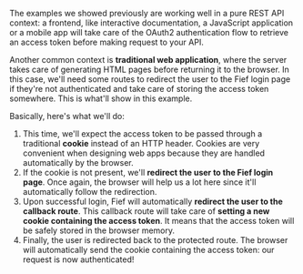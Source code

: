 The examples we showed previously are working well in a pure REST API context: a frontend, like interactive documentation, a JavaScript application or a mobile app will take care of the OAuth2 authentication flow to retrieve an access token before making request to your API.

Another common context is **traditional web application**, where the server takes care of generating HTML pages before returning it to the browser. In this case, we'll need some routes to redirect the user to the Fief login page if they're not authenticated and take care of storing the access token somewhere. This is what'll show in this example.

Basically, here's what we'll do:

1. This time, we'll expect the access token to be passed through a traditional **cookie** instead of an HTTP header. Cookies are very convenient when designing web apps because they are handled automatically by the browser.
2. If the cookie is not present, we'll **redirect the user to the Fief login page**. Once again, the browser will help us a lot here since it'll automatically follow the redirection.
3. Upon successful login, Fief will automatically **redirect the user to the callback route**. This callback route will take care of **setting a new cookie containing the access token**. It means that the access token will be safely stored in the browser memory.
4. Finally, the user is redirected back to the protected route. The browser will automatically send the cookie containing the access token: our request is now authenticated!
